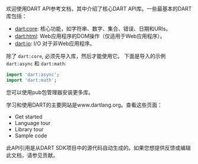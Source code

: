 欢迎使用DART API参考文档，其中介绍了核心DART API库。一些最基本的DART库包括：

- [dart:core](/api/core/core/): 核心功能，如字符串、数字、集合、错误、日期和URIs。
- [dart:html](/api/web/html/): Web应用程序的DOM操作（仅适用于Web应用程序）。
- [dart:io](/api/vm/io/): I/O 对于非Web应用程序。

除了 `dart:core`, 必须先导入库，然后才能使用它。 下面是导入的示例 `dart:async` 和 `dart:math`:

```dart
import 'dart:async';
import 'dart:math';
```
您可以使用pub包管理器安装更多库。

学习和使用DART的主要网站是www.dartlang.org。查看这些页面：

- Get started
- Language tour
- Library tour
- Sample code

此API引用是从DART SDK项目中的源代码自动生成的。如果您想提供反馈或编辑此文档，请参见贡献。

